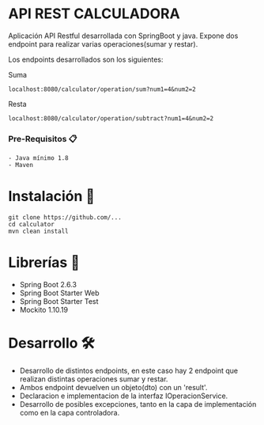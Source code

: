 # API REST CALCULADORA
Aplicación API Restful desarrollada con SpringBoot y java. Expone dos endpoint para realizar varias operaciones(sumar y restar).

Los endpoints desarrollados son los siguientes:

Suma
```
localhost:8080/calculator/operation/sum?num1=4&num2=2
```

Resta
```
localhost:8080/calculator/operation/subtract?num1=4&num2=2
```

### Pre-Requisitos 📋
```
- Java mínimo 1.8
- Maven 
```

# Instalación 🔧
```
git clone https://github.com/...
cd calculator
mvn clean install
```

# Librerías 📖
* Spring Boot 2.6.3
* Spring Boot Starter Web
* Spring Boot Starter Test
* Mockito 1.10.19

# Desarrollo 🛠
* Desarrollo de distintos endpoints, en este caso hay 2 endpoint que realizan distintas operaciones sumar y restar.
* Ambos endpoint devuelven un objeto(dto) con un 'result'.
* Declaracion e implementacion de la interfaz IOperacionService.
* Desarrollo de posibles excepciones, tanto en la capa de implementación como en la capa controladora.

